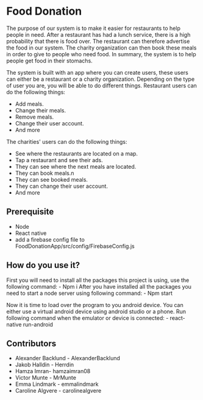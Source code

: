 # Food Donation
  The purpose of our system is to make it easier for restaurants to help people in need. After a restaurant has had a lunch service, there is a high probability that there is food over. The restaurant can therefore advertise the food in our system. The charity organization can then book these meals in order to give to people who need food. In summary, the system is to help people get food in their stomachs.

  The system is built with an app where you can create users, these users can either be a restaurant or a charity organization. Depending on the type of user you are, you will be able to do different things. Restaurant users can do the following things:

  - Add meals.
  - Change their meals.
  - Remove meals.
  - Change their user account.
  - And more

  The charities' users can do the following things:

- See where the restaurants are located on a map.
- Tap a restaurant and see their ads.
- They can see where the next meals are located.
- They can book meals.n
- They can see booked meals.
- They can change their user account.
- And more

## Prerequisite
  - Node
  - React native
  - add a firebase config file to FoodDonationApp/src/config/FirebaseConfig.js

## How do you use it?
  First you will need to install all the packages this project is using, use the following command:
    - Npm i
  After you have installed all the packages you need to start a node server using following command:
    - Npm start

  Now it is time to load over the program to you android device. You can either use a virtual android device using android studio or a phone. Run following command when the emulator or device is connected:
    - react-native run-android
  


## Contributors
 - Alexander Backlund - AlexanderBacklund
 - Jakob Halldin - Herrdin
 - Hamza Imran- hamzaimran08
 - Victor Munte - MrMunte
 - Emma Lindmark - emmalindmark
 - Caroline Algvere - carolinealgvere
